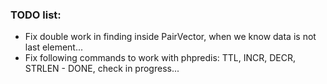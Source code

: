 ### TODO list:

-	Fix double work in finding inside PairVector, when we know data is not last element...
-	Fix following commands to work with phpredis: TTL, INCR, DECR, STRLEN - DONE, check in progress...

